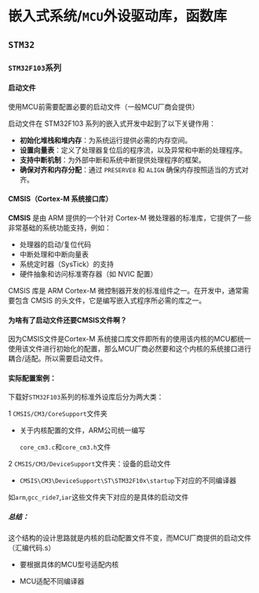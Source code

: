 # 嵌入式系统/`MCU`外设驱动库，函数库

##  `STM32`

### `STM32F103`系列

#### 启动文件

使用MCU前需要配置必要的启动文件（一般MCU厂商会提供）

启动文件在 STM32F103 系列的嵌入式开发中起到了以下关键作用：

- **初始化堆栈和堆内存**：为系统运行提供必需的内存空间。
- **设置向量表**：定义了处理器复位后的程序流，以及异常和中断的处理程序。
- **支持中断机制**：为外部中断和系统中断提供处理程序的框架。
- **确保对齐和内存分配**：通过 `PRESERVE8` 和 `ALIGN` 确保内存按照适当的方式对齐。

#### **CMSIS（Cortex-M 系统接口库）**

**CMSIS** 是由 ARM 提供的一个针对 Cortex-M 微处理器的标准库，它提供了一些非常基础的系统功能支持，例如：

- 处理器的启动/复位代码
- 中断处理和中断向量表
- 系统定时器（SysTick）的支持
- 硬件抽象和访问标准寄存器（如 NVIC 配置）

CMSIS 库是 ARM Cortex-M 微控制器开发的标准组件之一。在开发中，通常需要包含 CMSIS 的头文件，它是编写嵌入式程序所必需的库之一。

#### 为啥有了启动文件还要CMSIS文件啊？

因为CMSIS文件是Cortex-M 系统接口库文件即所有的使用该内核的MCU都统一使用该文件进行初始化的配置，那么MCU厂商必然要和这个内核的系统接口进行耦合/适配。所以需要启动文件。

#### 实际配置案例：

下载好`STM32F103`系列的标准外设库后分为两大类：

1 `CMSIS/CM3/CoreSupport`文件夹

* 关于内核配置的文件，ARM公司统一编写

  `core_cm3.c`和`core_cm3.h`文件

2 `CMSIS/CM3/DeviceSupport`文件夹：设备的启动文件

* `CMSIS\CM3\DeviceSupport\ST\STM32F10x\startup`下对应的不同编译器

​		如`arm`,`gcc_ride7`,`iar`这些文件夹下对应的是具体的启动文件

##### 总结：

这个结构的设计思路就是内核的启动配置文件不变，而MCU厂商提供的启动文件（汇编代码.s）

* 要根据具体的MCU型号适配内核

* MCU适配不同编译器